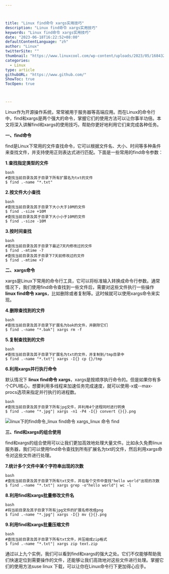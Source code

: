 ```yaml
---



title: "Linux find命令 xargs实用技巧"
description: "Linux find命令 xargs实用技巧"
keywords: "Linux find命令 xargs实用技巧"
date: "2023-06-18T16:22:52+08:00"
defaultContentLanguage: "zh"
author: "Linux"
twitterSite: ""
thumbnail: "https://www.linuxcool.com/wp-content/uploads/2023/05/1684325696719_1.jpg"
categories:
  - Linux
type: article
githubURL: "https://www.github.com/"
ShowToc: true
TocOpen: true



---
```


Linux作为开源操作系统，常常被用于服务器等高端应用。而在Linux的命令行中，find和xargs是两个强大的命令，掌握它们的使用方法可以让你事半功倍。本文将深入讲解find和xargs的使用技巧，帮助你更好地利用它们来完成各种任务。

**一、find命令**

find是Linux下常用的文件查找命令，它可以根据文件名、大小、时间等多种条件来查找文件，并支持使用正则表达式进行匹配。下面是一些常用的find命令参数：

**1.查找指定类型的文件**

```
bash
#查找当前目录及其子目录下所有扩展名为txt的文件
$ find .-name "*.txt"
```

**2.按文件大小查找**

```
bash
#查找当前目录及其子目录下大小大于10M的文件
$ find .-size +10M
#查找当前目录及其子目录下大小小于10M的文件
$ find .-size -10M
```

**3.按时间查找**

```
bash
#查找当前目录及其子目录下最近7天内修改过的文件
$ find .-mtime -7
#查找当前目录及其子目录下7天前修改过的文件
$ find .-mtime +7
```

**二、xargs命令**

xargs是Linux下常用的命令行工具，它可以将标准输入转换成命令行参数。通常情况下，我们使用find命令查找到一些文件后，需要对这些文件执行一些操作 **linux find命令 xargs**，比如删除或者复制等。这时候就可以使用xargs命令来实现。

**4.删除查找到的文件**

```
bash
#查找当前目录及其子目录下扩展名为bak的文件，并删除它们
$ find .-name "*.bak"| xargs rm -f
```

**5.复制查找到的文件**

```
bash
#查找当前目录及其子目录下扩展名为txt的文件，并复制到/tmp目录中
$ find .-name "*.txt"| xargs -I{} cp {}/tmp
```

**6.利用xargs并行执行命令**

默认情况下 **linux find命令 xargs**，xargs是按顺序执行命令的。但是如果你有多个CPU核心，想要利用多线程来加速任务完成速度，就可以使用-x或--max-procs选项来指定并行执行的进程数。

```
bash
#查找当前目录及其子目录下所有jpg文件，并利用4个进程同时进行转换
$ find .-name "*.jpg"| xargs -n1 -P4 -I{} convert {}{}.png
```

![linux下的find命令_linux find命令 xargs_linux 命令 find](https://www.linuxcool.com/wp-content/uploads/2023/05/1684325696719_1.jpg)

**三、find和xargs的组合使用**

find和xargs的组合使用可以让我们更加高效地处理大量文件。比如永久免费linux服务器，我们可以使用find命令查找到所有扩展名为txt的文件，然后利用xargs命令对这些文件进行处理。

**7.统计多个文件中某个字符串出现的次数**

```
bash
#查找当前目录及其子目录下所有txt文件，并在每个文件中查找"hello world"出现的次数
$ find .-name "*.txt"| xargs grep -o"hello world"| wc -l
```

**8.利用find和xargs批量修改文件名**

```
bash
#将当前目录及其子目录下所有jpg文件的扩展名修改成png
$ find .-name "*.jpg"| xargs -I{} mv {}{}.png
```

**9.利用find和xargs批量压缩文件**

```
bash
#查找当前目录及其子目录下所有txt文件，并压缩成zip格式
$ find .-name "*.txt"| xargs zip text.zip
```

通过以上九个实例，我们可以看到find和xargs的强大之处。它们不仅能够帮助我们快速定位到需要操作的文件，还能够让我们高效地对这些文件进行处理。掌握它们的使用方法suse linux 下载，可以让你在Linux命令行下更加得心应手。